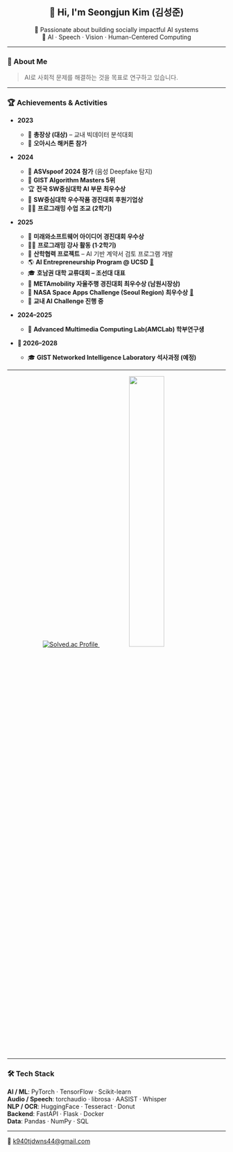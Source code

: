 <h2 align="center">👋 Hi, I'm <strong>Seongjun Kim (김성준)</strong></h2>
<p align="center">
  🚀 Passionate about building socially impactful AI systems<br>
  🎯 AI · Speech · Vision · Human-Centered Computing
</p>

---

### 🧭 About Me

> AI로 사회적 문제를 해결하는 것을 목표로 연구하고 있습니다.  

---

### 🏆 Achievements & Activities

- **2023**
  - 🥇 **총장상 (대상)** – 교내 빅데이터 분석대회  
  - 🏅 **오아시스 해커톤 참가**

- **2024**
  - 🎤 **ASVspoof 2024 참가** (음성 Deepfake 탐지)  
  - 🧮 **GIST Algorithm Masters 5위**  
  - 🏆 **전국 SW중심대학 AI 부문 최우수상**  
  - 🤝 **SW중심대학 우수작품 경진대회 후원기업상**  
  - 👨‍🏫 **프로그래밍 수업 조교 (2학기)**  

- **2025**
  - 🥈 **미래와소프트웨어 아이디어 경진대회 우수상**  
  - 👨‍🏫 **프로그래밍 강사 활동 (1·2학기)**  
  - 🤝 **산학협력 프로젝트** – AI 기반 계약서 검토 프로그램 개발  
  - 🌎 **AI Entrepreneurship Program @ UCSD** [🔗](https://www.youtube.com/watch?v=-6U8HAb6YVE)  
  - 🎓 **호남권 대학 교류대회 – 조선대 대표**  
  - 🚗 **METAmobility 자율주행 경진대회 최우수상 (남원시장상)**  
  - 🚀 **NASA Space Apps Challenge (Seoul Region) 최우수상** [🔗](https://www.spaceappschallenge.org/2025/find-a-team/find-your-friend/?tab=members)  
  - 🤖 **교내 AI Challenge 진행 중**

- **2024–2025**
  - 🔬 **Advanced Multimedia Computing Lab(AMCLab) 학부연구생**

- **🎯 2026–2028**
  - 🎓 **GIST Networked Intelligence Laboratory 석사과정 (예정)**  

---

<p align="center">
  <a href="https://solved.ac/k940tjdwns">
    <img src="http://mazassumnida.wtf/api/v2/generate_badge?boj=k940tjdwns" alt="Solved.ac Profile"/>
  </a>
  &nbsp;
  <img src="https://github-readme-stats.vercel.app/api/top-langs/?username=tjdwns221&layout=compact&theme=tokyonight" width="40%" />
</p>

---

### 🛠️ Tech Stack

**AI / ML**: PyTorch · TensorFlow · Scikit-learn  
**Audio / Speech**: torchaudio · librosa · AASIST · Whisper  
**NLP / OCR**: HuggingFace · Tesseract · Donut  
**Backend**: FastAPI · Flask · Docker  
**Data**: Pandas · NumPy · SQL  

---

📧 [k940tjdwns44@gmail.com](mailto:k940tjdwns44@gmail.com)
